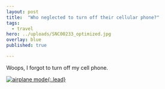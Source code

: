```yaml
---
layout: post
title:  "Who neglected to turn off their cellular phone?"
tags:
  - travel
hero: ../uploads/SNC00233_optimized.jpg
overlay: blue
published: true

---
```


Woops, I forgot to turn off my cell phone.

[![airplane mode](../uploads/SNC00233_optimized.jpg){:.lead}](../uploads/SNC00233.jpg)
